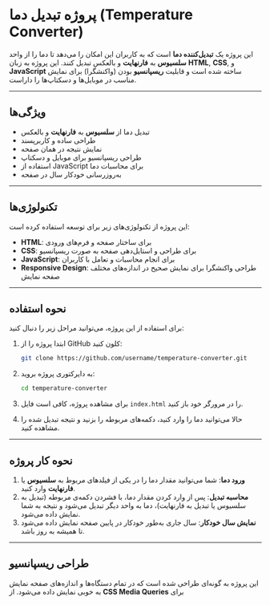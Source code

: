 # پروژه تبدیل دما (Temperature Converter)

این پروژه یک **تبدیل‌کننده دما** است که به کاربران این امکان را می‌دهد تا دما را از واحد **سلسیوس** به **فارنهایت** و بالعکس تبدیل کنند. این پروژه به زبان **HTML**, **CSS**, و **JavaScript** ساخته شده است و قابلیت **ریسپانسیو** بودن (واکنشگرا) برای نمایش مناسب در موبایل‌ها و دسکتاپ‌ها را داراست.

---

## ویژگی‌ها

- تبدیل دما از **سلسیوس** به **فارنهایت** و بالعکس
- طراحی ساده و کاربرپسند
- نمایش نتیجه در همان صفحه
- طراحی ریسپانسیو برای موبایل و دسکتاپ
- استفاده از JavaScript برای محاسبات دما
- به‌روزرسانی خودکار سال در صفحه

---

## تکنولوژی‌ها

این پروژه از تکنولوژی‌های زیر برای توسعه استفاده کرده است:

- **HTML**: برای ساختار صفحه و فرم‌های ورودی
- **CSS**: برای طراحی و استایل‌دهی صفحه به صورت ریسپانسیو
- **JavaScript**: برای انجام محاسبات و تعامل با کاربران
- **Responsive Design**: طراحی واکنشگرا برای نمایش صحیح در اندازه‌های مختلف صفحه نمایش

---

## نحوه استفاده

برای استفاده از این پروژه، می‌توانید مراحل زیر را دنبال کنید:

1. ابتدا پروژه را از GitHub کلون کنید:
    ```bash
    git clone https://github.com/username/temperature-converter.git
    ```

2. به دایرکتوری پروژه بروید:
    ```bash
    cd temperature-converter
    ```

3. برای مشاهده پروژه، کافی است فایل `index.html` را در مرورگر خود باز کنید.

4. حالا می‌توانید دما را وارد کنید، دکمه‌های مربوطه را بزنید و نتیجه تبدیل شده را مشاهده کنید.

---

## نحوه کار پروژه

1. **ورود دما**: شما می‌توانید مقدار دما را در یکی از فیلدهای مربوط به **سلسیوس** یا **فارنهایت** وارد کنید.
2. **محاسبه تبدیل**: پس از وارد کردن مقدار دما، با فشردن دکمه‌ی مربوطه (تبدیل به سلسیوس یا تبدیل به فارنهایت)، دما به واحد دیگر تبدیل می‌شود و نتیجه به شما نمایش داده می‌شود.
3. **نمایش سال خودکار**: سال جاری به‌طور خودکار در پایین صفحه نمایش داده می‌شود تا همیشه به روز باشد.

---

## طراحی ریسپانسیو

این پروژه به گونه‌ای طراحی شده است که در تمام دستگاه‌ها و اندازه‌های صفحه نمایش به خوبی نمایش داده می‌شود. از **CSS Media Queries** برای
